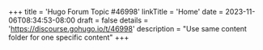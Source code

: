 +++
title = 'Hugo Forum Topic #46998'
linkTitle = 'Home'
date = 2023-11-06T08:34:53-08:00
draft = false
details = 'https://discourse.gohugo.io/t/46998'
description = "Use same content folder for one specific content"
+++
